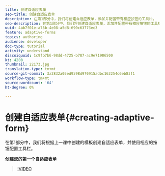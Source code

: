```yaml
---
title: 创建自适应表单
seo-title: 创建自适应表单
description: 在第1部分中，我们将创建自适应表单，添加并配置带有相应按钮的工具栏。
seo-description: 在第1部分中，我们将创建自适应表单，添加并配置带有相应按钮的工具栏。
uuid: 4ab7f01e-a75b-4e08-a5d8-690c63773ec3
feature: adaptive-forms
topics: authoring
audience: developer
doc-type: tutorial
activity: understand
discoiquuid: 1c9fb7b6-98dd-4725-b787-ac9e71906500
kt: 4208
thumbnail: 22173.jpg
translation-type: tm+mt
source-git-commit: 3a3832a05ed9598d970915adbc163254c6eb83f1
workflow-type: tm+mt
source-wordcount: '64'
ht-degree: 0%

---
```



# 创建自适应表单{#creating-adaptive-form}

在第1部分中，我们将根据上一课中创建的模板创建自适应表单，并使用相应的按钮配置工具栏。

**创建您的第一个自适应表单**

>[!VIDEO](https://video.tv.adobe.com/v/22173/quality=9)
